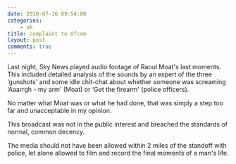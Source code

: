 ```yaml
---
date: 2010-07-16 09:54:00
categories:
    - uk
title: complaint to Ofcom
layout: post
comments: true
---
```

Last night, Sky News played audio footage of Raoul Moat's last moments.
This included detailed analysis of the sounds by an expert of the three
‘gunshots' and some idle chit-chat about whether someone was screaming
‘Aaarrgh - my arm' (Moat) or ‘Get the firearm' (police officers).

No matter what Moat was or what he had done, that was simply a step too
far and unacceptable in my opinion.

This broadcast was not in the public interest and breached the standards
of normal, common decency.

The media should not have been allowed within 2 miles of the standoff
with police, let alone allowed to film and record the final moments of a
man's life.
